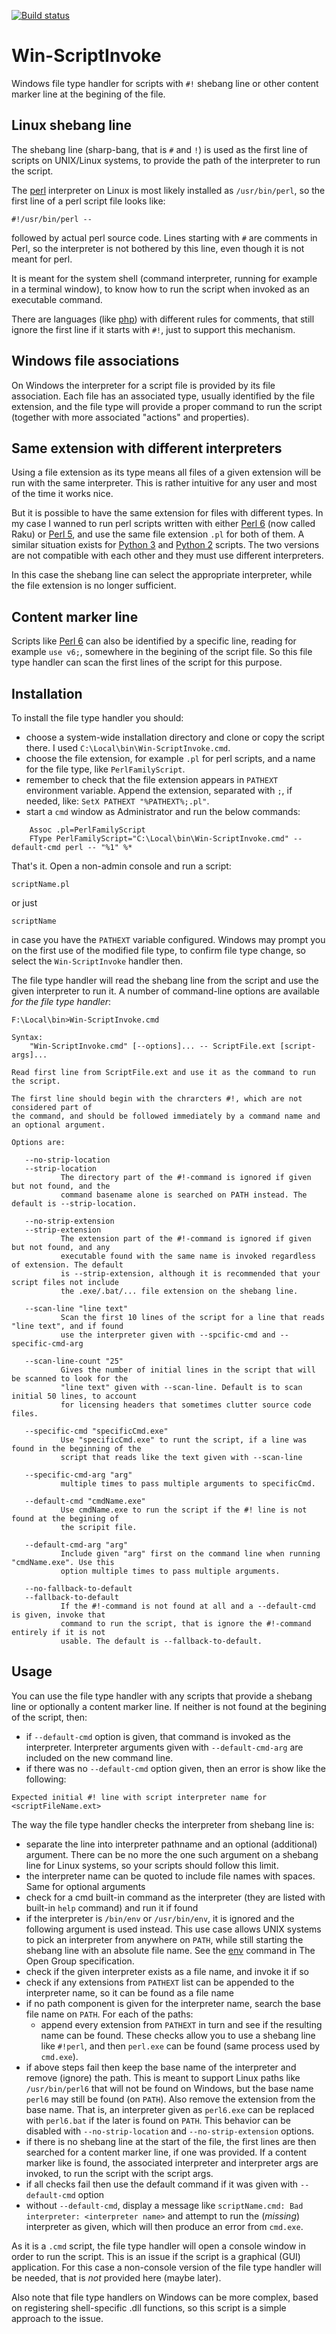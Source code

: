 [![Build status](https://ci.appveyor.com/api/projects/status/q2s48eeh295xnksm/branch/master?svg=true)](https://ci.appveyor.com/project/terminatorul/win-shebang-line/branch/master)

# Win-ScriptInvoke
Windows file type handler for scripts with `#!` shebang line or other content marker line at the begining of the file.

## Linux shebang line
The shebang line (sharp-bang, that is `#` and `!`) is used as the first line of scripts on UNIX/Linux systems, to provide the path of the interpreter to run the script.

The [perl](http://www.perl.org/) interpreter on Linux is most likely installed as `/usr/bin/perl`, so the first line of a perl script file looks like:
```
#!/usr/bin/perl --
```
followed by actual perl source code. Lines starting with `#` are comments in Perl, so the interpreter is not bothered by this line, even though it is not meant for perl.

It is meant for the system shell (command interpreter, running for example in a terminal window), to know how to run the script when invoked as an executable command.

There are languages (like [php](http://php.net/)) with different rules for comments, that still ignore the first line if it starts with `#!`, just to support this mechanism.

## Windows file associations
On Windows the interpreter for a script file is provided by its file association. Each file has an associated type, usually identified by the file extension, and the file type will provide a proper command to run the script (together with more associated "actions" and properties).

## Same extension with different interpreters
Using a file extension as its type means all files of a given extension will be run with the same interpreter. This is rather intuitive for any user and most of the time it works nice.

But it is possible to have the same extension for files with different types. In my case I wanned to run perl scripts written with either [Perl 6](https://www.raku.org) (now called Raku) or [Perl 5](http://www.perl.org/), and use the same file extension `.pl` for both of them. A similar situation exists for [Python 3](https://docs.python.org/3/) and [Python 2](https://docs.python.org/2/) scripts. The two versions are not compatible with each other and they must use different interpreters.

In this case the shebang line can select the appropriate interpreter, while the file extension is no longer sufficient.

## Content marker line
Scripts like [Perl 6](https://www.raku.org) can also be identified by a specific line, reading for example `use v6;`, somewhere in the begining of the script file. So this file type handler can scan the first lines of the script for this purpose.

## Installation
To install the file type handler you should:
- choose a system-wide installation directory and clone or copy the script there. I used `C:\Local\bin\Win-ScriptInvoke.cmd`.
- choose the file extension, for example `.pl` for perl scripts, and a name for the file type, like `PerlFamilyScript`.
- remember to check that the file extension appears in `PATHEXT` environment variable. Append the extension, separated with `;`, if needed, like: `SetX PATHEXT "%PATHEXT%;.pl"`.
- start a `cmd` window as Administrator and run the below commands:
```
    Assoc .pl=PerlFamilyScript
    FType PerlFamilyScript="C:\Local\bin\Win-ScriptInvoke.cmd" --default-cmd perl -- "%1" %*
```
That's it. Open a non-admin console and run a script:
```
scriptName.pl
```
or just
```
scriptName
```

in case you have the `PATHEXT` variable configured. Windows may prompt you on the first use of the modified file type, to confirm file type change, so select the `Win-ScriptInvoke` handler then.

The file type handler will read the shebang line from the script and use the given interpreter to run it. A number of command-line options are available _for the file type handler_:
```
F:\Local\bin>Win-ScriptInvoke.cmd

Syntax:
    "Win-ScriptInvoke.cmd" [--options]... -- ScriptFile.ext [script-args]...

Read first line from ScriptFile.ext and use it as the command to run the script.

The first line should begin with the chrarcters #!, which are not considered part of
the command, and should be followed immediately by a command name and an optional argument.

Options are:

   --no-strip-location
   --strip-location
           The directory part of the #!-command is ignored if given but not found, and the
           command basename alone is searched on PATH instead. The default is --strip-location.

   --no-strip-extension
   --strip-extension
           The extension part of the #!-command is ignored if given but not found, and any
           executable found with the same name is invoked regardless of extension. The default
           is --strip-extension, although it is recommended that your script files not include
           the .exe/.bat/... file extension on the shebang line.

   --scan-line "line text"
           Scan the first 10 lines of the script for a line that reads "line text", and if found
           use the interpreter given with --spcific-cmd and --specific-cmd-arg

   --scan-line-count "25"
           Gives the number of initial lines in the script that will be scanned to look for the
           "line text" given with --scan-line. Default is to scan initial 50 lines, to account
           for licensing headers that sometimes clutter source code files.

   --specific-cmd "specificCmd.exe"
           Use "specificCmd.exe" to runt the script, if a line was found in the beginning of the
           script that reads like the text given with --scan-line

   --specific-cmd-arg "arg"
           multiple times to pass multiple arguments to specificCmd.

   --default-cmd "cmdName.exe"
           Use cmdName.exe to run the script if the #! line is not found at the begining of
           the scripit file.

   --default-cmd-arg "arg"
           Include given "arg" first on the command line when running "cmdName.exe". Use this
           option multiple times to pass multiple arguments.

   --no-fallback-to-default
   --fallback-to-default
           If the #!-command is not found at all and a --default-cmd is given, invoke that
           command to run the script, that is ignore the #!-command entirely if it is not
           usable. The default is --fallback-to-default.
```

## Usage
You can use the file type handler with any scripts that provide a shebang line or optionally a content marker line. If neither is not found at the begining of the script, then:
- if `--default-cmd` option is given, that command is invoked as the interpreter. Interpreter arguments given with `--default-cmd-arg` are included on the new command line.
- if there was no `--default-cmd` option given, then an error is show like the following:
```
Expected initial #! line with script interpreter name for <scriptFileName.ext>
```

The way the file type handler checks the interpreter from shebang line is:
- separate the line into interpreter pathname and an optional (additional) argument. There can be no more the one such argument on a shebang line for Linux systems, so your scripts should follow this limit.
- the interpreter name can be quoted to include file names with spaces. Same for optional arguments
- check for a cmd built-in command as the interpreter (they are listed with built-in `help` command) and run it if found
- if the interpreter is `/bin/env` or `/usr/bin/env`, it is ignored and the following argument is used instead. This use case allows UNIX systems to pick an interpreter from anywhere on  `PATH`, while still starting the shebang line with an absolute file name. See the [env](http://pubs.opengroup.org/onlinepubs/9699919799/utilities/env.html) command in The Open Group specification.
- check if the given interpreter exists as a file name, and invoke it if so
- check if any extensions from `PATHEXT` list can be appended to the interpreter name, so it can be found as a file name
- if no path component is given for the interpreter name, search the base file name on `PATH`. For each of the paths:
    * append every extension from `PATHEXT` in turn and see if the resulting name can be found. These checks allow you to use a shebang line like `#!perl`, and then `perl.exe` can be found (same process used by `cmd.exe`).
- if above steps fail then keep the base name of the interpreter and remove (ignore) the path. This is meant to support Linux paths like `/usr/bin/perl6` that will not be found on Windows, but the base name `perl6` may still be found (on `PATH`). Also remove the extension from the base name. That is, an interpreter given as `perl6.exe` can be replaced with `perl6.bat` if the later is found on `PATH`. This behavior can be disabled with `--no-strip-location` and `--no-strip-extension` options.
- if there is no shebang line at the start of the file, the first lines are then searched for a content marker line, if one was provided. If a content marker like is found, the associated interpreter and interpreter args are invoked, to run the script with the script args.
- if all checks fail then use the default command if it was given with `--default-cmd` option
- without `--default-cmd`, display a message like 
  `scriptName.cmd: Bad interpreter: <interpreter name>`
  and attempt to run the (_missing_) interpreter as given, which will then produce an error from `cmd.exe`.

As it is a `.cmd` script, the file type handler will open a console window in order to run the script. This is an issue if the script is a graphical (GUI) application. For this case a non-console version of the file type handler will be needed, that is _not_ provided here (maybe later).

Also note that file type handlers on Windows can be more complex, based on registering shell-specific .dll functions, so this script is a simple approach to the issue.
